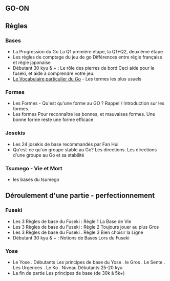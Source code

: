 ## GO-ON

## Règles

### Bases
- La Progression du Go La Q1 premiére étape, la Q1+Q2, deuxième étape
- Les règles de comptage du jeu de go Différences entre règle française et règle japonaise
- Débutant 30 kyu & + : Le rôle des pierres de bord Ceci aide pour le fuseki, et aide à comprendre votre jeu.
- [Le Vocabulaire particulier du Go](/go-on/rules/glossary) - Les termes les plus usuels

### Formes
- Les Formes - Qu'est qu'une forme au GO ? Rappel / Introduction sur les formes.
- Les formes Pour reconnaître les bonnes, et mauvaises formes. Une bonne forme reste une forme efficace.

### Josekis
- Les 24 josekis de base recommandés par Fan Hui
- Qu'est-ce qu'un groupe stable au Go? Les directions. Les directions d'une groupe au Go et sa stabilité

### Tsumego - Vie et Mort
- les bases du tsumego 

## Déroulement d'une partie - perfectionnement
### Fuseki
- Les 3 Règles de base du Fuseki : Règle 1 La Base de Vie
- Les 3 Règles de base du Fuseki : Règle 2 Toujours jouer au plus Gros
- Les 3 Règles de base du Fuseki . Règle 3 Bien choisir la Ligne
- Débutant 30 kyu & + : Notions de Bases Lors du Fuseki 

### Yose
- Le Yose . Débutants Les principes de base du Yose . le Gros . Le Sente . Les Urgences . Le Ko . Niveau Débutants 25-20 kyu
- La fin de partie Les principes de base (de 30k à 5k+)
